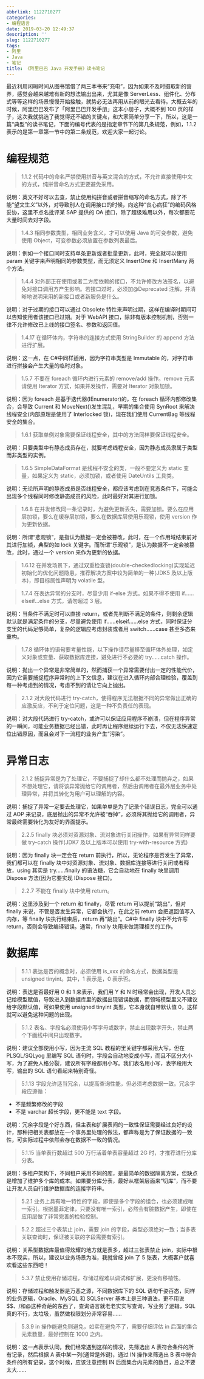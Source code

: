 ```yaml
---
abbrlink: 1122710277
categories:
- 编程语言
date: 2019-03-20 12:49:37
description: ''
slug: 1122710277
tags:
- 阿里
- Java
- 笔记
title: 《阿里巴巴 Java 开发手册》读书笔记
---
```


最近利用闲暇时间从图书馆借了两三本书来“充电”，因为如果不及时摄取新的营养，感觉会越来越难有新的想法输出出来，尤其是像 ServerLess、组件化、分布式等等这样的场景慢慢开始接触，就势必无法再用从前的眼光去看待。大概去年的时候，阿里巴巴发布了「阿里巴巴开发手册」这本小册子，大概不到 100 页的样子，这次我就挑选了我觉得还不错的关键点，和大家简单分享一下，所以，这是一篇“典型”的读书笔记，下面的编号代表的是指定章节下的第几条规范，例如，1.1.2 表示的是第一章第一节中的第二条规范，欢迎大家一起讨论。

# 编程规范

>1.1.2 代码中的命名严禁使用拼音与英文混合的方式，不允许直接使用中文的方式，纯拼音命名方式更要避免采用。

说明：英文不好可以去查，禁止使用纯拼音或者拼音缩写的命名方式，除了不能“望文生义”以外，对导致别人在调用接口的时候，向这种“丧心病狂”的编码风格妥协，这里不点名批评某 SAP 提供的 OA 接口，除了超级难用以外，每次都要花大量时间去对字段。

> 1.4.3 相同参数类型，相同业务含义，才可以使用 Java 的可变参数，避免使用 Object，可变参数必须放置在参数列表最后。

说明：例如一个接口同时支持单条更新或者批量更新，此时，完全就可以使用 param 关键字来声明相同的参数类型，而无须定义 InsertOne 和 InsertMany 两个方法。

> 1.4.4 对外部正在使用或者二方库依赖的接口，不允许修改方法签名，以避免对接口调用方产生影响。若接口过时，必须加@Deprecated 注解，并清晰地说明采用的新接口或者新服务是什么。

说明：对于过期的接口可以通过 Obsolete 特性来声明过期，这样在编译时期间可以告知使用者该接口已过期。对于 WebAPI 接口，除非有版本控制机制，否则一律不允许修改已上线的接口签名、参数和返回值。

> 1.4.17 在循环体内，字符串的连接方式使用 StringBuilder 的 append 方法进行扩展。

说明：这一点，在 C#中同样适用，因为字符串类型是 Immutable 的，对字符串进行拼接会产生大量的临时对象。

> 1.5.7 不要在 foreach 循环内进行元素的 remove/add 操作。remove 元素请使用 Iterator 方式，如果并发操作，需要对 Iterator 对象加锁。

说明：因为 foreach 是基于迭代器(IEnumerator)的，在 foreach 循环内部修改集合，会导致 Current 和 MoveNext()发生混乱，早期的集合使用 SynRoot 来解决线程安全(内部原理是使用了 Interlocked 锁)，现在我们使用 CurrentBag 等线程安全的集合。

> 1.6.1 获取单例对象需要保证线程安全，其中的方法同样要保证线程安全。

说明：只要类型中有静态成员存在，就要考虑线程安全，因为静态成员隶属于类型而非类型的实例。

> 1.6.5 SimpleDataFormat 是线程不安全的类，一般不要定义为 static 变量，如果定义为 static，必须加锁，或者使用 DateUntils 工具类。

说明：无论所声明的静态成员是否线程安全，都应该考虑到在竞态条件下，可能会出现多个线程同时修改静态成员的风险，此时最好对其进行加锁。

> 1.6.8 在并发修改同一条记录时，为避免更新丢失，需要加锁。要么在应用层加锁，要么在缓存层加锁，要么在数据库层使用乐观锁，使用 version 作为更新依据。

说明：所谓“悲观锁”，是指认为数据一定会被篡改，此时，在一个作用域结束前对其进行加锁，典型的如 lock 关键字。而所谓“乐观锁”，是认为数据不一定会被篡改，此时，通过一个 version 来作为更新的依据。

> 1.6.12 在并发场景下，通过双重检查锁(double-checkedlocking)实现延迟初始化的优化问题隐患，推荐解决方案中较为简单的一种(JDK5 及以上版本)，即目标属性声明为 volatile 型。

> 1.7.4 在表达异常的分支时，尽量少用 if-else 方式。如果不得不使用 if……elseif…else 方式，请勿超过 3 层。

说明：当条件不满足时可以直接 return，或者先判断不满足的条件，则剩余逻辑默认就是满足条件的分支，尽量避免使用 if……elseif……else 方式，同时保证分支里的代码足够简单，复杂的逻辑应考虑封装或者用 switch……case 甚至多态来重构。

> 1.7.8 循环体的语句要考量性能，以下操作请尽量移至循环体外处理，如定义对象或变量、获取数据库连接，避免进行不必要的 try……catch 操作。

说明：抛出一个异常是非常简单的，然而捕获一个异常需要付出一定的性能代价，因为它需要捕捉程序异常时的上下文信息，建议在进入循环内部合理检验，覆盖到每一种考虑到的情况，考虑不到的请让它向上抛出。

> 2.1.2 对大段代码进行 try-catch，使得程序无法根据不同的异常做出正确的应激反应，不利于定位问题，这是一种不负责任的表现。

说明：对大段代码进行 try-catch，或许可以保证应用程序不崩溃，但在程序异常的一瞬间，可能业务数据已经出错，此时再让程序继续运行下去，不仅无法快速定位出错原因，而且会对下一流程的业务产生“污染”。


# 异常日志

>2.1.2 捕捉异常是为了处理它，不要捕捉了却什么都不处理而抛弃之，如果不想处理它，请将该异常抛给它的调用者，然后由调用者在最外层业务中处理异常，并将其转化为用户可以理解的内容。

说明：捕捉了异常一定要去处理它，如果单单是为了记录个错误日志，完全可以通过 AOP 来记录，底层抛出的异常不允许被“吞掉”，必须将其抛给它的调用者，异常最终需要转化为友好的界面提示。

>2.2.5 finally 块必须对资源对象、流对象进行关闭操作，如果有异常同样要做 try-catch 操作(JDK7 及以上版本可以使用 try-with-resource 方式)


说明：因为 finally 块一定会在 return 前执行，所以，无论程序是否发生了异常，我们都可以在 finally 块中对资源对象、流对象、数据库连接等进行关闭或者释放，using 其实是 try……finally 的语法糖，它会自动地在 finally 块里调用 Dispose 方法(因为它要实现 IDispose 接口)。

>2.2.7 不能在 finally 块中使用 return。

说明：这里涉及到一个 return 和 finally，尽管 return 可以提前“跳出”，但对 finally 来说，不管是否发生异常，它都会执行，在此之前 return 会把返回值写入内存，等 finally 块执行结束后，return 再“跳出”。C#中 finally 块中不允许写 return，否则会导致编译错误。通常，finally 块用来做清理相关的工作。

# 数据库

>5.1.1 表达是否的概念时，必须使用 is_xxx 的命名方式，数据类型是 unsigned tinyint。其中，1 表示是，0 表示否。

说明：表达是否最好用 0 和 1 来表示，我们用 Y 和 N 时经常会出现，开发人员忘记给模型赋值，导致进入到数据库里的数据出现错误数据，而领域模型里又不建议给字段默认值，可如果使用 unsigned tinyint 类型，它本身就自带默认值 0，这样就可以避免这种问题的出现。

>5.1.2 表名、字段名必须使用小写字母或数字，禁止出现数字开头，禁止两个下画线中间只出现数字。

说明：建议全部使用小写，因为主流 SQL 教程的里关键字都采用大写，但在 PLSQL/SQLyog 里编写 SQL 语句时，字段会自动地变成小写，而且不区分大小写，为了避免人格分裂，建议所有字段都用小写。我们表名用小写，表字段用大写，输出的 SQL 语句看起来特别奇怪。

>5.1.13 字段允许适当冗余，以提高查询性能，但必须考虑数据一致。冗余字段应遵循：
- 不是频繁修改的字段
- 不是 varchar 超长字段，更不能是 text 字段。

说明：冗余字段是个好东西，但主表和扩展表间的一致性保证需要经过良好的设计，那种把相关表都放在一个事务里处理的做法，都声称是为了保证数据的一致性，可实际过程中依然会存在数据不一致的情况。

>5.1.15 当单表行数超过 500 万行活着单表容量超过 2G 时，才推荐进行分库分表。

说明：多租户架构下，不同租户采用不同的库，是最简单的数据隔离方案，但缺点是增加了维护多个库的成本。如果要分库分表，最好从框架层面来“切库”，而不要让开发人员自行维护数据库的连接字符串。

>5.2.1 业务上具有唯一特性的字段，即使是多个字段的组合，也必须建成唯一索引。根据墨菲定律，只要没有唯一索引，必然会有脏数据产生，即使在应用层做了非常完善的检验控制。

>5.2.2 超过三个表禁止 join，需要 join 的字段，类型必须绝对一致；当多表关联查询时，保证被关联的字段需要有索引。

说明：关系型数据库最值得炫耀的地方就是表多，超过三张表禁止 join，实际中根本不现实，所以，建议以业务场景为准，我就曾经 join 了 5 张表，大概客户就喜欢看这些东西吧！

>5.3.7 禁止使用存储过程，存储过程难以调试和扩展，更没有移植性。

说明：存储过程和触发器是万恶之源，不同数据库下的 SQL 语句千姿百态，同样的业务逻辑，Oracle、MySQL 和 SQLServer 基本上是三种语法，更不用说$$、/和@这种奇葩的东西了，查询语言就老老实实写查询，写业务了逻辑，SQL 真的不行，太垃圾，虽然做权限划分非常容易……

>5.3.9 in 操作能避免则避免，如实在避免不了，需要仔细评估 in 后面的集合元素数量，最好控制在 1000 之内。

说明：这一点表示认同，我们经常遇到这样的情况，先筛选出 A 表符合条件的所有记录，然后根据 A 表中某一列(通常是外键)，通过 IN 操作来筛选出 B 表中符合条件的所有记录，这个时候，应该注意控制 IN 后面集合内元素的数目，总之不要太大……